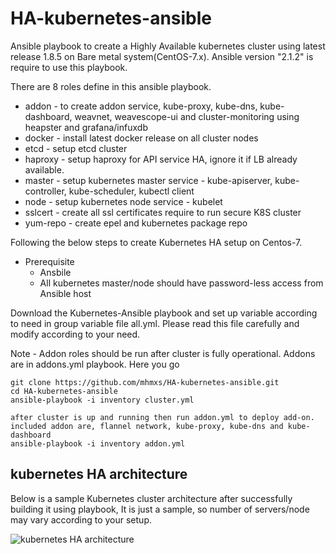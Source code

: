 # HA-kubernetes-ansible
Ansible playbook to create a Highly Available kubernetes cluster using latest release 1.8.5 on Bare metal system(CentOS-7.x).
Ansible version "2.1.2" is require to use this playbook.

There are 8 roles define in this ansible playbook.
- addon - to create addon service, kube-proxy, kube-dns, kube-dashboard, weavnet, weavescope-ui and cluster-monitoring using heapster and grafana/infuxdb
- docker - install latest docker release on all cluster nodes
- etcd - setup etcd cluster
- haproxy - setup haproxy for API service HA, ignore it if LB already available.
- master - setup kubernetes master service - kube-apiserver, kube-controller, kube-scheduler, kubectl client
- node - setup kubernetes node service - kubelet
- sslcert - create all ssl certificates require to run secure K8S cluster
- yum-repo - create epel and kubernetes package repo

Following the below steps to create Kubernetes HA setup on Centos-7.
- Prerequisite
  - Ansbile
  - All kubernetes master/node should have password-less access from Ansible host

Download the Kubernetes-Ansible playbook and set up variable according to need in group variable file
all.yml. Please read this file carefully and modify according to your need. 

Note - Addon roles should be run after cluster is fully operational. Addons are in addons.yml playbook.
Here you go
```
git clone https://github.com/mhmxs/HA-kubernetes-ansible.git
cd HA-kubernetes-ansible
ansible-playbook -i inventory cluster.yml

after cluster is up and running then run addon.yml to deploy add-on.
included addon are, flannel network, kube-proxy, kube-dns and kube-dashboard
ansible-playbook -i inventory addon.yml
```



## kubernetes HA architecture
Below is a sample Kubernetes cluster architecture after successfully building it using playbook, It is just a sample, so number of servers/node may vary according to your setup.

![kubernetes HA architecture](kubernetes_architecture.png)


